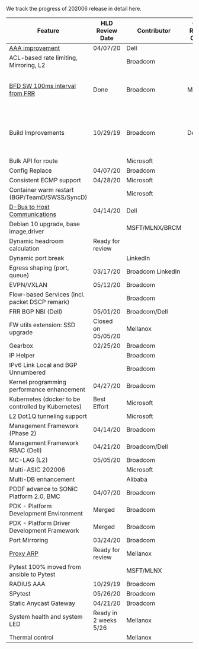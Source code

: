 We track the progress of 202006 release in detail here. 

| Feature                                                 | HLD<br/>Review<br/>Date | Contributor| Code Review Owner        | Code Review Date | 202006  Release | PR Link & Status of PR                                                     |
| ------------------------------------------------------- | --------------------- | -----------|-----------| ------------------------ | ------------------------------------------------------------ | ------------------------------------------------------------ |
| [AAA improvement ](https://github.com/Azure/SONiC/pull/541/files#diff-0fe927c97d0445fd919a2316bd0c5aa7) | 04/07/20     | Dell   |  |   |   |  |
| ACL-based rate limiting, Mirroring, L2  |      | Broadcom   |  |   |   |  |
| [BFD SW 100ms interval from FRR](https://github.com/Azure/SONiC/pull/383/files#diff-93861062eace24add663831081adefc8)                        | Done     | Broadcom   | Mellanox                 |   |   | [3385](https://github.com/Azure/sonic-buildimage/pull/3385)  - Closed<br>[3838](https://github.com/Azure/sonic-buildimage/pull/3838) - Changes Required |
| Build Improvements                                      |  10/29/19     | Broadcom   | Dell                     |  | | [3292](https://github.com/Azure/sonic-buildimage/pull/3292)  -   Closed. New PR number is unknown |
| Bulk API for route   |      | Microsoft   |  |   |   |  |
| Config Replace  | 04/07/20     | Broadcom   |  |   |   |  |
| Consistent ECMP support  | 04/28/20     | Microsoft   |  |   |   |  |
| Container warm restart (BGP/TeamD/SWSS/SyncD)    |      | Microsoft   |  |   |   |  |
| [D-Bus to Host Communications](https://github.com/Azure/SONiC/pull/541/files#diff-0fe927c97d0445fd919a2316bd0c5aa7)  | 04/14/20     | Dell   |  |   |   |  |
| Debian 10 upgrade, base image,driver     |      | MSFT/MLNX/BRCM   |  |   |   |  |
| Dynamic headroom calculation      |   Ready for review   |    |  |   |   |  |
| Dynamic port break      |     |  LinkedIn  |  |   |   |  |
| Egress shaping (port, queue)      | 03/17/20    | Broadcom LinkedIn  |  |   |   |  |
| EVPN/VXLAN      | 05/12/20    |  Broadcom  |  |   |   |  |
| Flow-based Services (incl. packet DSCP remark)      |     |  Broadcom  |  |   |   |  |
| FRR BGP NBI (Dell)      | 05/01/20    |  Broadcom/Dell  |  |   |   |  |
| FW utils extension: SSD upgrade       | Closed on 05/05/20    |  Mellanox  |  |   |   |  |
| Gearbox      | 02/25/20    |  Broadcom  |  |   |   |  |
| IP Helper      |     |  Broadcom  |  |   |   |  |
| IPv6 Link Local and BGP Unnumbered      |     |  Broadcom  |  |   |   |  || Dynamic port break      |     |  Broadcom  |  |   |   |  |
| Kernel programming performance enhancement      | 04/27/20    |  Broadcom  |  |   |   |  |
| Kubernetes (docker to be controlled by Kubernetes)       | Best Effort    |  Microsoft  |  |   |   |  |
| L2 Dot1Q tunneling support       |     |  Microsoft  |  |   |   |  |
| Management Framework (Phase 2)      | 04/14/20    |  Broadcom  |  |   |   |  |
| Management Framework RBAC (Dell)      | 04/21/20    |  Broadcom/Dell  |  |   |   |  |
| MC-LAG (L2)      | 05/05/20    |  Broadcom  |  |   |   |  |
| Multi-ASIC 202006       |     |  Microsoft  |  |   |   |  |
| Multi-DB enhancement      |     |  Alibaba  |  |   |   |  |
| PDDF advance to SONiC Platform 2.0, BMC      | 04/07/20    |  Broadcom  |  |   |   |  |
| PDK - Platform Development Environment      | Merged    |  Broadcom  |  |   |   |  |
| PDK - Platform Driver Development Framework      | Merged    |  Broadcom  |  |   |   |  |
| Port Mirroring      | 03/24/20    |  Broadcom  |  |   |   |  |
| [Proxy ARP](https://github.com/Azure/SONiC/pull/579/files#diff-27f0a7d1396a80ae9bb361e779f14e8c)       | Ready for review    |  Mellanox  |  |   |   |  |
| Pytest 100% moved from ansible to Pytest       |     |  MSFT/MLNX  |  |   |   |  |
| RADIUS AAA      | 10/29/19    |  Broadcom  |  |   |   |  |
| SPytest      | 05/26/20    |  Broadcom  |  |   |   |  |
| Static Anycast Gateway      | 04/21/20    |  Broadcom  |  |   |   |  |
| System health and system LED      |  Ready in 2 weeks 5/26   |  Mellanox  |  |   |   |  |
| Thermal control        |     |  Mellanox  |  |   |   |  |
